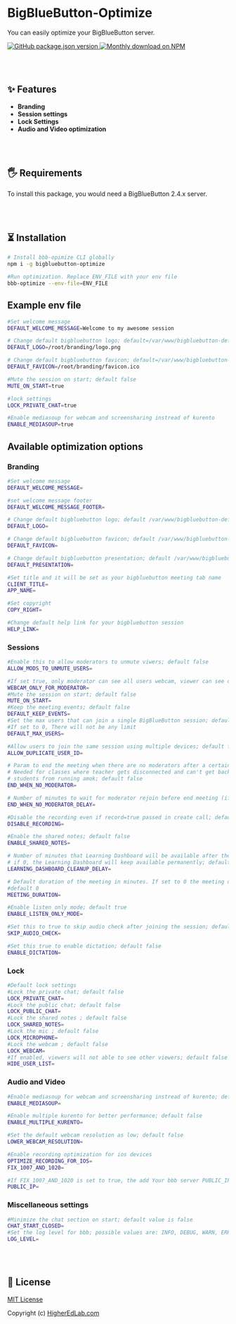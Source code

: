 # BigBlueButton-Optimize</h1>

You can easily optimize your BigBlueButton server.

<a href="https://www.npmjs.com/package/bigbluebutton-optimize">
<img alt="GitHub package.json version" src="https://img.shields.io/github/package-json/v/manishkatyan/bbb-optimize?label=npm&logo=npm">
</a>
<a href="https://www.npmjs.org/package/bigbluebutton-optimize">
<img src="https://img.shields.io/npm/dm/bigbluebutton-optimize.svg" alt="Monthly download on NPM" />
</a>

<br/><br/>

## ✨ Features

- **Branding**
- **Session settings**
- **Lock Settings**
- **Audio and Video optimization**

<br/><br/>

## 🖐 Requirements

To install this package, you would need a BigBlueButton 2.4.x server.

<br/><br/>

## ⏳ Installation

```bash
# Install bbb-opimize CLI globally
npm i -g bigbluebutton-optimize

#Run optimization. Replace ENV_FILE with your env file
bbb-optimize --env-file=ENV_FILE

```

## Example env file

```bash
#Set welcome message
DEFAULT_WELCOME_MESSAGE=Welcome to my awesome session

# Change default bigbluebutton logo; default=/var/www/bigbluebutton-default/logo.png
DEFAULT_LOGO=/root/branding/logo.png

# Change default bigbluebutton favicon; default=/var/www/bigbluebutton-default/favicon.ico
DEFAULT_FAVICON=/root/branding/favicon.ico

#Mute the session on start; default false
MUTE_ON_START=true

#lock settings
LOCK_PRIVATE_CHAT=true

#Enable mediasoup for webcam and screensharing instread of kurento
ENABLE_MEDIASOUP=true

```

## Available optimization options

### Branding

```bash
#Set welcome message
DEFAULT_WELCOME_MESSAGE=

#set welcome message footer
DEFAULT_WELCOME_MESSAGE_FOOTER=

# Change default bigbluebutton logo; default /var/www/bigbluebutton-default/logo.png
DEFAULT_LOGO=

# Change default bigbluebutton favicon; default /var/www/bigbluebutton-default/favicon.ico
DEFAULT_FAVICON=

# Change default bigbluebutton presentation; default /var/www/bigbluebutton-default/default.pdf
DEFAULT_PRESENTATION=

#Set title and it will be set as your bigbluebutton meeting tab name
CLIENT_TITLE=
APP_NAME=

#Set copyright
COPY_RIGHT=

#Change default help link for your bigbluebutton session
HELP_LINK=
```

### Sessions

```bash
#Enable this to allow moderators to unmute viwers; default false
ALLOW_MODS_TO_UNMUTE_USERS=

#If set true, only moderator can see all users webcam, viewer can see only his and moderator webcam; default false
WEBCAM_ONLY_FOR_MODERATOR=
#Mute the session on start; default false
MUTE_ON_START=
#Keep the meeting events; default false
DEFAULT_KEEP_EVENTS=
#Set the max users that can join a single BigBlueButton session; default 0
#If set to 0, There will not be any limit
DEFAULT_MAX_USERS=

#Allow users to join the same session using multiple devices; default false
ALLOW_DUPLICATE_USER_ID=

# Param to end the meeting when there are no moderators after a certain period of time.
# Needed for classes where teacher gets disconnected and can't get back in. Prevents
# students from running amok; default false
END_WHEN_NO_MODERATOR=

# Number of minutes to wait for moderator rejoin before end meeting (if `END_WHEN_NO_MODERATOR=true` ); default 2
END_WHEN_NO_MODERATOR_DELAY=

#Disable the recording even if record=true passed in create call; default false
DISABLE_RECORDING=

#Enable the shared notes; default false
ENABLE_SHARED_NOTES=

# Number of minutes that Learning Dashboard will be available after the end of the meeting
# if 0, the Learning Dashboard will keep available permanently; default 2
LEARNING_DASHBOARD_CLEANUP_DELAY=

# Default duration of the meeting in minutes. If set to 0 the meeting does'nt end.
#default 0
MEETING_DURATION=

#Enable listen only mode; default true
ENABLE_LISTEN_ONLY_MODE=

#Set this to true to skip audio check after joining the session; default false
SKIP_AUDIO_CHECK=

#Set this true to enable dictation; default false
ENABLE_DICTATION=
```

### Lock

```bash
#Default lock settings
#Lock the private chat; default false
LOCK_PRIVATE_CHAT=
#Lock the public chat; default false
LOCK_PUBLIC_CHAT=
#Lock the shared notes ; default false
LOCK_SHARED_NOTES=
#Lock the mic ; default false
LOCK_MICROPHONE=
#Lock the webcam ; default false
LOCK_WEBCAM=
#If enabled, viewers will not able to see other viewers; default false
HIDE_USER_LIST=
```

### Audio and Video

```bash
#Enable mediasoup for webcam and screensharing instread of kurento; default false
ENABLE_MEDIASOUP=

#Enable multiple kurento for better performance; default false
ENABLE_MULTIPLE_KURENTO=

#Set the default webcam resolution as low; default false
LOWER_WEBCAM_RESOLUTION=

#Enable recording optimization for ios devices
OPTIMIZE_RECORDING_FOR_IOS=
FIX_1007_AND_1020=

#If FIX_1007_AND_1020 is set to true, the add Your bbb server PUBLIC_IP
PUBLIC_IP=

```

### Miscellaneous settings

```bash
#Minimize the chat section on start; default value is false
CHAT_START_CLOSED=
#Set the log level for bbb; possible values are: INFO, DEBUG, WARN, ERROR,; default DBUG
LOG_LEVEL=
```

<br/><br/>

## 📝 License

[MIT License](LICENSE.md)

Copyright (c) [HigherEdLab.com](https://higheredlab.com/)

```

```
